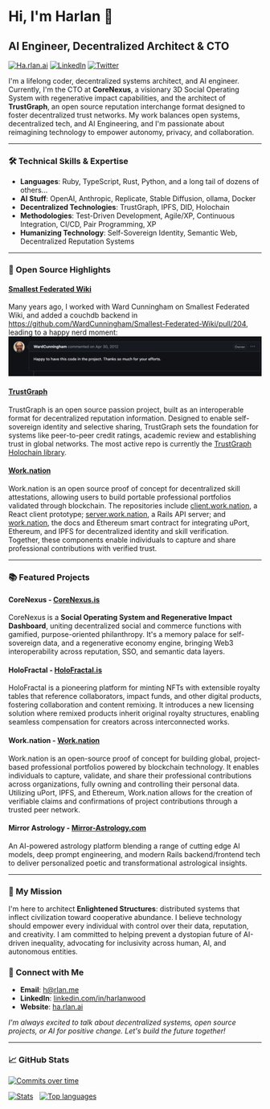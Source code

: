 # Hi, I'm Harlan 👋
## AI Engineer, Decentralized Architect & CTO

[![Ha.rlan.ai](https://img.shields.io/badge/Ha.rlan.ai-1abc9c?style=flat&logo=circuitverse&logoColor=white)](https://ha.rlan.ai/)
[![LinkedIn](https://img.shields.io/badge/-LinkedIn-blue?style=flat&logo=Linkedin&logoColor=white)](https://www.linkedin.com/in/harlanwood/)
[![Twitter](https://img.shields.io/badge/-Twitter-1da1f2?style=flat&logo=x&logoColor=white)](https://twitter.com/harlantwood)

I'm a lifelong coder, decentralized systems architect, and AI engineer. Currently, I'm the CTO at **CoreNexus**, a visionary 3D Social Operating System with regenerative impact capabilities, and the architect of **TrustGraph**, an open source reputation interchange format designed to foster decentralized trust networks. My work balances open systems, decentralized tech, and AI Engineering, and I'm passionate about reimagining technology to empower autonomy, privacy, and collaboration.

---

### 🛠 Technical Skills & Expertise

- **Languages**: Ruby, TypeScript, Rust, Python, and a long tail of dozens of others...
- **AI Stuff**: OpenAI, Anthropic, Replicate, Stable Diffusion, ollama, Docker
- **Decentralized Technologies**: TrustGraph, IPFS, DID, Holochain
- **Methodologies**: Test-Driven Development, Agile/XP, Continuous Integration, CI/CD, Pair Programming, XP
- **Humanizing Technology**: Self-Sovereign Identity, Semantic Web, Decentralized Reputation Systems

---

### 🌌 Open Source Highlights

#### **[Smallest Federated Wiki](https://github.com/WardCunningham/Smallest-Federated-Wiki/pull/204)**

Many years ago, I worked with Ward Cunningham on Smallest Federated Wiki, and added a couchdb backend in <https://github.com/WardCunningham/Smallest-Federated-Wiki/pull/204>, leading to a happy nerd moment:
![](images/Ward-happy.png)

#### **[TrustGraph](https://github.com/trustgraph/trustgraph)**

TrustGraph is an open source passion project, built as an interoperable format for decentralized reputation information. Designed to enable self-sovereign identity and selective sharing, TrustGraph sets the foundation for systems like peer-to-peer credit ratings, academic review and establishing trust in global networks.  The most active repo is currently the [TrustGraph Holochain library](https://github.com/trustgraph/trustgraph-holochain).

#### **[Work.nation](https://github.com/worknation/work.nation?tab=readme-ov-file#worknation)**

Work.nation is an open source proof of concept for decentralized skill attestations, allowing users to build portable professional portfolios validated through blockchain. The repositories include [client.work.nation](https://github.com/worknation/client.work.nation), a React client prototype; [server.work.nation](https://github.com/worknation/server.work.nation), a Rails API server; and [work.nation](https://github.com/worknation/work.nation), the docs and Ethereum smart contract for integrating uPort, Ethereum, and IPFS for decentralized identity and skill verification. Together, these components enable individuals to capture and share professional contributions with verified trust.

---

### 📚 Featured Projects

#### **CoreNexus** - [CoreNexus.is](https://CoreNexus.is)
CoreNexus is a **Social Operating System and Regenerative Impact Dashboard**, uniting decentralized social and commerce functions with gamified, purpose-oriented philanthropy. It's a memory palace for self-sovereign data, and a regenerative economy engine, bringing Web3 interoperability across reputation, SSO, and semantic data layers.

#### **HoloFractal** - [HoloFractal.is](https://HoloFractal.is)
HoloFractal is a pioneering platform for minting NFTs with extensible royalty tables that reference collaborators, impact funds, and other digital products, fostering collaboration and content remixing. It introduces a new licensing solution where remixed products inherit original royalty structures, enabling seamless compensation for creators across interconnected works.

#### **Work.nation** - [Work.nation](https://github.com/worknation/work.nation?tab=readme-ov-file#worknation)
Work.nation is an open-source proof of concept for building global, project-based professional portfolios powered by blockchain technology. It enables individuals to capture, validate, and share their professional contributions across organizations, fully owning and controlling their personal data. Utilizing uPort, IPFS, and Ethereum, Work.nation allows for the creation of verifiable claims and confirmations of project contributions through a trusted peer network.

#### **Mirror Astrology** - [Mirror-Astrology.com](https://Mirror-Astrology.com)
An AI-powered astrology platform blending a range of cutting edge AI models, deep prompt engineering, and modern Rails backend/frontend tech to deliver personalized poetic and transformational astrological insights.

---

### 🔭 My Mission

I'm here to architect **Enlightened Structures**: distributed systems that inflect civilization toward cooperative abundance. I believe technology should empower every individual with control over their data, reputation, and creativity. I am committed to helping prevent a dystopian future of AI-driven inequality, advocating for inclusivity across human, AI, and autonomous entities.

### 💬 Connect with Me

- **Email**: [h@rlan.me](mailto:h@rlan.me)
- **LinkedIn**: [linkedin.com/in/harlanwood](https://www.linkedin.com/in/harlanwood/)
- **Website**: [ha.rlan.ai](https://ha.rlan.ai/)

*I'm always excited to talk about decentralized systems, open source projects, or AI for positive change. Let's build the future together!*

---

### 📈 GitHub Stats

[![Commits over time](http://github-profile-summary-cards.vercel.app/api/cards/profile-details?username=harlantwood&theme=nord_dark)](https://github.com/harlantwood)

[![Stats](http://github-profile-summary-cards.vercel.app/api/cards/stats?username=harlantwood&theme=nord_dark)](https://github.com/harlantwood) <img src="https://img.spacergif.org/spacer.gif" width="5" height="1"> [![Top languages](http://github-profile-summary-cards.vercel.app/api/cards/most-commit-language?username=harlantwood&theme=nord_dark)](https://github.com/harlantwood)
